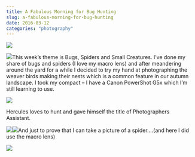 ```yaml
---
title: A Fabulous Morning for Bug Hunting
slug: a-fabulous-morning-for-bug-hunting
date: 2016-03-12
categories: "photography"
---
```


<p><img src="http://res.cloudinary.com/dy6grlu8z/image/upload/v1558841946/pxslf0nspqmjpjt6febt.jpg"/></p>
<p><img src="http://res.cloudinary.com/dy6grlu8z/image/upload/v1558841948/i4ytikobbjzikkxmoypc.jpg"/>This week’s theme is Bugs, Spiders and Small Creatures. I’ve done my share of bugs and spiders (I love my macro lens) and after meandering around the yard for a while I decided to try my hand at photographing the weaver birds making their nests which is a common feature in our autumn landscape. I took my compact – I have a Canon PowerShot G5x which I’m still learning to use.</p>
<p><img src="http://res.cloudinary.com/dy6grlu8z/image/upload/v1558841951/ez9s6cwktdxdz5rsy9d3.jpg"/></p>
<p>Hercules loves to hunt and gave himself the title of Photographers Assistant.</p>
<p><img src="http://res.cloudinary.com/dy6grlu8z/image/upload/v1558841953/wxlv0oysaswxmeiicp4h.jpg"/><img src="http://res.cloudinary.com/dy6grlu8z/image/upload/v1558841954/mccqlehoawrvvcb81did.jpg"/>And just to prove that I can take a picture of a spider….(and here I did use the macro lens)</p>
<p><img src="http://res.cloudinary.com/dy6grlu8z/image/upload/v1558841955/gog6v9zpi7ydiwtnjaq1.jpg"/></p>









